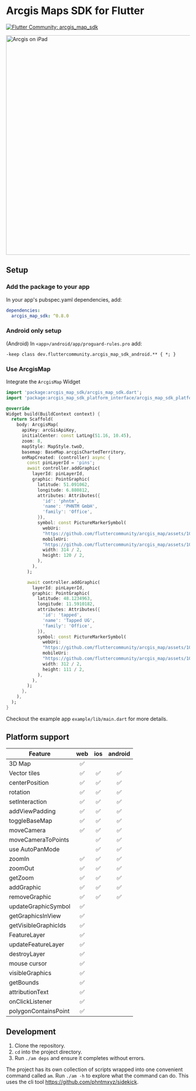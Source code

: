 # Arcgis Maps SDK for Flutter

[![Flutter Community: arcgis_map_sdk](https://fluttercommunity.dev/_github/header/arcgis_map_sdk)](https://github.com/fluttercommunity/community)


<img src="https://github.com/fluttercommunity/arcgis_map/assets/1096485/14bd3d39-0770-4fd0-9d94-c6bce679fcd4" alt="Arcgis on iPad" width="600" />

## Setup

### Add the package to your app

In your app's pubspec.yaml dependencies, add:

```yaml
dependencies:
  arcgis_map_sdk: ^0.8.0
```

### Android only setup

(Android) In `<app>/android/app/proguard-rules.pro` add:

```
-keep class dev.fluttercommunity.arcgis_map_sdk_android.** { *; }
```

### Use ArcgisMap

Integrate the `ArcgisMap` Widget

```dart 
import 'package:arcgis_map_sdk/arcgis_map_sdk.dart';
import 'package:arcgis_map_sdk_platform_interface/arcgis_map_sdk_platform_interface.dart';

@override
Widget build(BuildContext context) {
  return Scaffold(
    body: ArcgisMap(
      apiKey: arcGisApiKey,
      initialCenter: const LatLng(51.16, 10.45),
      zoom: 8,
      mapStyle: MapStyle.twoD,
      basemap: BaseMap.arcgisChartedTerritory,
      onMapCreated: (controller) async {
        const pinLayerId = 'pins';
        await controller.addGraphic(
          layerId: pinLayerId,
          graphic: PointGraphic(
            latitude: 51.091062,
            longitude: 6.880812,
            attributes: Attributes({
              'id': 'phntm',
              'name': 'PHNTM GmbH',
              'family': 'Office',
            }),
            symbol: const PictureMarkerSymbol(
              webUri:
              "https://github.com/fluttercommunity/arcgis_map/assets/1096485/94178dba-5bb8-4f1e-a160-31bfe4c93d17",
              mobileUri:
              "https://github.com/fluttercommunity/arcgis_map/assets/1096485/94178dba-5bb8-4f1e-a160-31bfe4c93d17",
              width: 314 / 2,
              height: 120 / 2,
            ),
          ),
        );

        await controller.addGraphic(
          layerId: pinLayerId,
          graphic: PointGraphic(
            latitude: 48.1234963,
            longitude: 11.5910182,
            attributes: Attributes({
              'id': 'tapped',
              'name': 'Tapped UG',
              'family': 'Office',
            }),
            symbol: const PictureMarkerSymbol(
              webUri:
              "https://github.com/fluttercommunity/arcgis_map/assets/1096485/c84c524c-78b7-46e5-9bf1-a3a91853b2cf",
              mobileUri:
              "https://github.com/fluttercommunity/arcgis_map/assets/1096485/c84c524c-78b7-46e5-9bf1-a3a91853b2cf",
              width: 312 / 2,
              height: 111 / 2,
            ),
          ),
        );
      },
    ),
  );
}
```

Checkout the example app `example/lib/main.dart` for more details.

## Platform support

| Feature              | web | ios | android |
|----------------------|:---:|:---:|:-------:|
| 3D Map               |  ✅  |     |         |
| Vector tiles         |  ✅  |  ✅  |    ✅    |
| centerPosition       |  ✅  |  ✅  |    ✅    |
| rotation             |  ✅  |  ✅  |    ✅    |
| setInteraction       |  ✅  |  ✅  |    ✅    |
| addViewPadding       |  ✅  |  ✅  |    ✅    |
| toggleBaseMap        |  ✅  |  ✅  |    ✅    |
| moveCamera           |  ✅  |  ✅  |    ✅    |
| moveCameraToPoints   |     |  ✅  |    ✅    |
| use AutoPanMode      |     |  ✅  |    ✅    |
| zoomIn               |  ✅  |  ✅  |    ✅    |
| zoomOut              |  ✅  |  ✅  |    ✅    |
| getZoom              |  ✅  |  ✅  |    ✅    |
| addGraphic           |  ✅  |  ✅  |    ✅    |
| removeGraphic        |  ✅  |  ✅  |    ✅    |
| updateGraphicSymbol  |  ✅  |     |         |
| getGraphicsInView    |  ✅  |     |         |
| getVisibleGraphicIds |  ✅  |     |         |
| FeatureLayer         |  ✅  |     |         |
| updateFeatureLayer   |  ✅  |     |         |
| destroyLayer         |  ✅  |     |         |
| mouse cursor         |  ✅  |     |         |
| visibleGraphics      |  ✅  |     |         |
| getBounds            |  ✅  |     |         |
| attributionText      |  ✅  |     |         |
| onClickListener      |  ✅  |     |         |
| polygonContainsPoint |  ✅  |     |         |

## Development

1. Clone the repository.
2. `cd` into the project directory.
3. Run `./am deps` and ensure it completes without errors.

The project has its own collection of scripts wrapped into one convenient command called `am`.
Run `./am -h` to explore what the command can do.
This uses the cli tool https://github.com/phntmxyz/sidekick.

